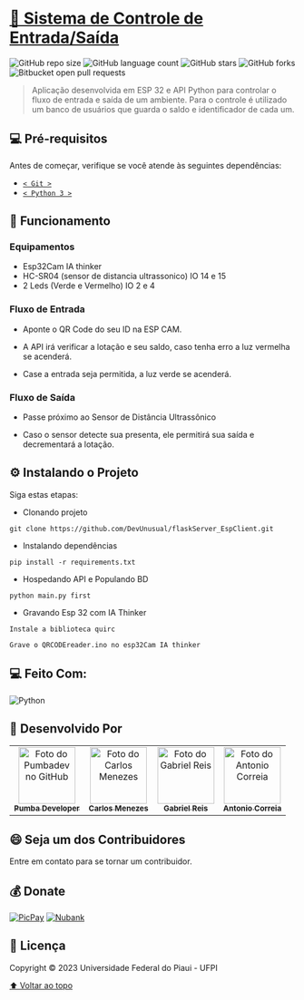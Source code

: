 # [🚀 Sistema de Controle de Entrada/Saída](https://pumbadev.com)

![GitHub repo size](https://img.shields.io/github/repo-size/DevUnusual/flaskServer_EspClient?style=for-the-badge)
![GitHub language count](https://img.shields.io/github/languages/count/DevUnusual/flaskServer_EspClient?style=for-the-badge)
![GitHub stars](https://img.shields.io/github/stars/DevUnusual/flaskServer_EspClient?style=for-the-badge)
![GitHub forks](https://img.shields.io/github/forks/DevUnusual/flaskServer_EspClient?style=for-the-badge)
![Bitbucket open pull requests](https://img.shields.io/github/issues-pr/DevUnusual/flaskServer_EspClient?style=for-the-badge)

> Aplicação desenvolvida em ESP 32 e API Python para controlar o fluxo de entrada e saída de um ambiente. Para o controle é utilizado um banco de usuários que guarda o saldo e identificador de cada um.

## 💻 Pré-requisitos

Antes de começar, verifique se você atende às seguintes dependências:

- [`< Git >`](https://git-scm.com/)
- [`< Python 3 >`](https://www.python.org/)


## 📝 Funcionamento

### Equipamentos

- Esp32Cam IA thinker
- HC-SR04 (sensor de distancia ultrassonico) IO 14 e 15
- 2 Leds (Verde e Vermelho) IO 2 e 4

### Fluxo de Entrada

- Aponte o QR Code do seu ID na ESP CAM.

- A API irá verificar a lotação e seu saldo, caso tenha erro a luz vermelha se acenderá.

- Case a entrada seja permitida, a luz verde se acenderá.


### Fluxo de Saída

- Passe próximo ao Sensor de Distância Ultrassônico

- Caso o sensor detecte sua presenta, ele permitirá sua saída e decrementará a lotação.

## ⚙️ Instalando o Projeto

Siga estas etapas:

- Clonando projeto

```
git clone https://github.com/DevUnusual/flaskServer_EspClient.git
```

- Instalando dependências

```
pip install -r requirements.txt
```

- Hospedando API e Populando BD

```
python main.py first
```

- Gravando Esp 32 com IA Thinker

```
Instale a biblioteca quirc

Grave o QRCODEreader.ino no esp32Cam IA thinker
```

## 💻 Feito Com:

![Python](https://img.shields.io/badge/Python-3776AB?style=for-the-badge&logo=python&logoColor=white)

## 🤝 Desenvolvido Por

<table>
  <tr>
    <!-- Pumba Developer -->
    <td align="center">
      <a href="https://github.com/pumba-dev">
        <img src="https://static.wikia.nocookie.net/disneypt/images/c/cf/It_means_no_worries.png/revision/latest?cb=20200128144126&path-prefix=pt" width="100px;" height="100px;" alt="Foto do Pumbadev no GitHub"/><br>
        <sub>
          <b>Pumba Developer</b>
        </sub>
      </a>
    </td>
    <!-- Carlos Menezes -->
    <td align="center">
      <a href="https://github.com/DevUnusual">
        <img src="https://avatars.githubusercontent.com/u/48740928?v=4" width="100px;" height="100px;" alt="Foto do Carlos Menezes"/><br>
        <sub>
          <b>Carlos Menezes</b>
        </sub>
      </a>
    </td>
    <!-- Gabriel Reis -->
    <td align="center">
      <a href="https://github.com/usernamegran">
        <img src="https://avatars.githubusercontent.com/u/37776927?v=4" width="100px;" height="100px;" alt="Foto do Gabriel Reis"/><br>
        <sub>
          <b>Gabriel Reis</b>
        </sub>
      </a>
    </td>
    <!-- Antonio Correia -->
    <td align="center">
      <a href="https://github.com/acorreiacruz">
        <img src="https://avatars.githubusercontent.com/u/86582096?v=4" width="100px;" height="100px;" alt="Foto do Antonio Correia"/><br>
        <sub>
          <b>Antonio Correia</b>
        </sub>
      </a>
    </td>
  </tr>
</table>

## 😄 Seja um dos Contribuidores<br>

Entre em contato para se tornar um contribuidor.

## 💰 Donate

[![PicPay](https://img.shields.io/badge/PicPay-%40PumbaDev%20-brightgreen)](https://picpay.me/pumbadev)
[![Nubank](https://img.shields.io/badge/Nubank-Pix%20QR%20Code-blueviolet)](https://nubank.com.br/pagar/1ou9f/ifu2K7YNO7)

## 📝 Licença

Copyright © 2023 Universidade Federal do Piaui - UFPI

[⬆ Voltar ao topo](#webservice-with-socket)<br>
